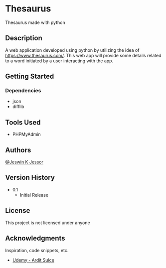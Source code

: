 # Thesaurus

Thesaurus made with python

## Description

A web application developed using python by utilizing the idea of https://www.thesaurus.com/. This web app will provide some details related to a word initiated by a user interacting with the app.

## Getting Started

### Dependencies

* json
* difflib

## Tools Used

* PHPMyAdmin

## Authors

[@Jeswin K Jessor](https://www.linkedin.com/in/jeswinkjessor/)

## Version History

* 0.1
    * Initial Release

## License

This project is not licensed under anyone

## Acknowledgments

Inspiration, code snippets, etc.
* [Udemy - Ardit Sulce](https://www.linkedin.com/in/arditsulce/)
